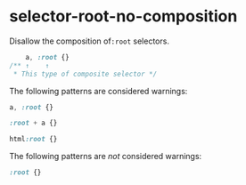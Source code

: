 # selector-root-no-composition

Disallow the composition of`:root` selectors.

```css
    a, :root {}
/** ↑    ↑
 * This type of composite selector */
```

The following patterns are considered warnings:

```css
a, :root {}
```

```css
:root + a {}
```

```css
html:root {}
```

The following patterns are *not* considered warnings:

```css
:root {}
```
